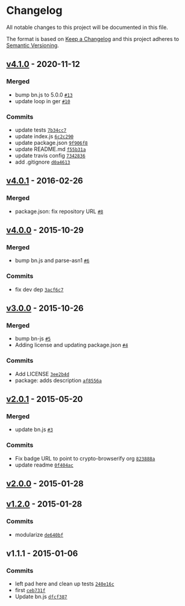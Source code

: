 # Changelog

All notable changes to this project will be documented in this file.

The format is based on [Keep a Changelog](https://keepachangelog.com/en/1.0.0/)
and this project adheres to [Semantic Versioning](https://semver.org/spec/v2.0.0.html).

## [v4.1.0](https://github.com/browserify/browserify-rsa/compare/v4.0.1...v4.1.0) - 2020-11-12

### Merged

- bump bn.js to 5.0.0 [`#13`](https://github.com/browserify/browserify-rsa/pull/13)
- update loop in ger [`#10`](https://github.com/browserify/browserify-rsa/pull/10)

### Commits

- update tests [`7b34cc7`](https://github.com/browserify/browserify-rsa/commit/7b34cc75cda375fcfb2577f6c2334b273728a632)
- update index.js [`6c2c290`](https://github.com/browserify/browserify-rsa/commit/6c2c290a5b3af41f8a2f68ca7f8d340bfb6d38ec)
- update package.json [`9f906f8`](https://github.com/browserify/browserify-rsa/commit/9f906f8f76fcbca9f0c0a412f76eab03b01976cc)
- update README.md [`f55b31a`](https://github.com/browserify/browserify-rsa/commit/f55b31aa0d15a7bf1dd6dd222314fbd0d7a5fc2e)
- update travis config [`7342836`](https://github.com/browserify/browserify-rsa/commit/73428369fe9d976f41cbbac2b60421d65ea60516)
- add .gitignore [`d0a4613`](https://github.com/browserify/browserify-rsa/commit/d0a4613bb72d8874171cf9d666ea272cc3c7bc20)

## [v4.0.1](https://github.com/browserify/browserify-rsa/compare/v4.0.0...v4.0.1) - 2016-02-26

### Merged

- package.json: fix repository URL [`#8`](https://github.com/browserify/browserify-rsa/pull/8)

## [v4.0.0](https://github.com/browserify/browserify-rsa/compare/v3.0.0...v4.0.0) - 2015-10-29

### Merged

- bump bn.js and parse-asn1 [`#6`](https://github.com/browserify/browserify-rsa/pull/6)

### Commits

- fix dev dep [`3acf6c7`](https://github.com/browserify/browserify-rsa/commit/3acf6c7729e254429cb6485747ebf54fa9ccfb29)

## [v3.0.0](https://github.com/browserify/browserify-rsa/compare/v2.0.1...v3.0.0) - 2015-10-26

### Merged

- bump bn-js [`#5`](https://github.com/browserify/browserify-rsa/pull/5)
- Adding license and updating package.json [`#4`](https://github.com/browserify/browserify-rsa/pull/4)

### Commits

- Add LICENSE [`3ee2b4d`](https://github.com/browserify/browserify-rsa/commit/3ee2b4d3428c9504860e62d7c070d75dd2710f48)
- package: adds description [`af8556a`](https://github.com/browserify/browserify-rsa/commit/af8556a0d5355f6921dbdfee4bf4ff1190b05c10)

## [v2.0.1](https://github.com/browserify/browserify-rsa/compare/v2.0.0...v2.0.1) - 2015-05-20

### Merged

- update bn.js [`#3`](https://github.com/browserify/browserify-rsa/pull/3)

### Commits

- Fix badge URL to point to crypto-browserify org [`823888a`](https://github.com/browserify/browserify-rsa/commit/823888a93b513724a43e0d56bfe9c951e84c0e60)
- update readme [`0f404ac`](https://github.com/browserify/browserify-rsa/commit/0f404ac2235c4fa4a2124a29cb6cd9a6dbb25d22)

## [v2.0.0](https://github.com/browserify/browserify-rsa/compare/v1.2.0...v2.0.0) - 2015-01-28

## [v1.2.0](https://github.com/browserify/browserify-rsa/compare/v1.1.1...v1.2.0) - 2015-01-28

### Commits

- modularize [`de640bf`](https://github.com/browserify/browserify-rsa/commit/de640bff7f5fcdc1ed68ce420d972c5c4005f70f)

## v1.1.1 - 2015-01-06

### Commits

- left pad here and clean up tests [`240e16c`](https://github.com/browserify/browserify-rsa/commit/240e16c3b116dca1a63e463f494bd3447abb3b8a)
- first [`ceb731f`](https://github.com/browserify/browserify-rsa/commit/ceb731f7d56e4aba5440b99709dda6c2cb38b5dc)
- Update bn.js [`dfcf387`](https://github.com/browserify/browserify-rsa/commit/dfcf38757fc28a7d929a208f1775c59c9ab7f008)
